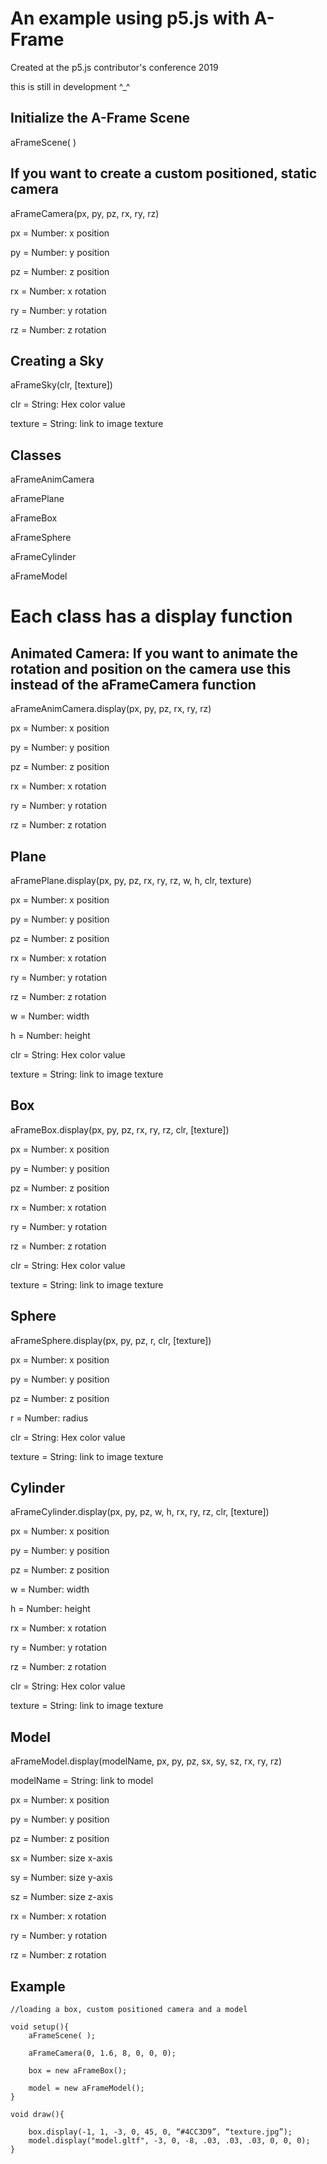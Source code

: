 # An example using p5.js with A-Frame
Created at the p5.js contributor's conference 2019

this is still in development ^_^

## Initialize the A-Frame Scene

aFrameScene( )


## If you want to create a custom positioned, static camera

aFrameCamera(px, py, pz, rx, ry, rz)

px = Number: x position

py = Number: y position

pz = Number: z position

rx = Number: x rotation

ry = Number: y rotation

rz = Number: z rotation


## Creating a Sky

aFrameSky(clr, [texture])

clr = String: Hex color value

texture = String: link to image texture


## Classes

aFrameAnimCamera

aFramePlane

aFrameBox

aFrameSphere

aFrameCylinder

aFrameModel


# Each class has a display function

## Animated Camera: If you want to animate the rotation and position on the camera use this instead of the aFrameCamera function

aFrameAnimCamera.display(px, py, pz, rx, ry, rz)

px = Number: x position

py = Number: y position

pz = Number: z position

rx = Number: x rotation

ry = Number: y rotation

rz = Number: z rotation

## Plane

aFramePlane.display(px, py, pz, rx, ry, rz, w, h, clr, texture)

px = Number: x position

py = Number: y position

pz = Number: z position

rx = Number: x rotation

ry = Number: y rotation

rz = Number: z rotation

w = Number: width

h = Number: height

clr = String: Hex color value

texture = String: link to image texture


## Box

aFrameBox.display(px, py, pz, rx, ry, rz, clr, [texture])

px = Number: x position

py = Number: y position

pz = Number: z position

rx = Number: x rotation

ry = Number: y rotation

rz = Number: z rotation

clr = String: Hex color value

texture = String: link to image texture


## Sphere

aFrameSphere.display(px, py, pz, r, clr, [texture])

px = Number: x position

py = Number: y position

pz = Number: z position

r = Number: radius

clr = String: Hex color value

texture = String: link to image texture


## Cylinder

aFrameCylinder.display(px, py, pz, w, h, rx, ry, rz, clr, [texture])

px = Number: x position

py = Number: y position

pz = Number: z position

w = Number: width

h = Number: height

rx = Number: x rotation

ry = Number: y rotation

rz = Number: z rotation

clr = String: Hex color value

texture = String: link to image texture


## Model

aFrameModel.display(modelName, px, py, pz, sx, sy, sz, rx, ry, rz)

modelName = String: link to model

px = Number: x position

py = Number: y position

pz = Number: z position

sx = Number: size x-axis

sy = Number: size y-axis

sz = Number: size z-axis

rx = Number: x rotation

ry = Number: y rotation

rz = Number: z rotation


## Example
```
//loading a box, custom positioned camera and a model

void setup(){
	aFrameScene( );

	aFrameCamera(0, 1.6, 8, 0, 0, 0);

	box = new aFrameBox();

	model = new aFrameModel();
}

void draw(){

	box.display(-1, 1, -3, 0, 45, 0, “#4CC3D9”, “texture.jpg”);
	model.display("model.gltf", -3, 0, -8, .03, .03, .03, 0, 0, 0);
}
```
